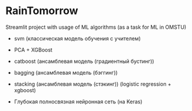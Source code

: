 # RainTomorrow
Streamlit project with usage of ML algorithms
(as a task for ML in OMSTU)

- svm (классическая модель обучения с учителем) 
    
- PCA + XGBoost
    
- catboost (ансамблевая модель (градиентный бустинг)) 
    
- bagging (ансамблевая модель (бэггинг)) 
    
- stacking (ансамблевая модель (стэкинг)) (logistic regression + xgboost)
    
- Глубокая полносвязная нейронная сеть (на Keras)
